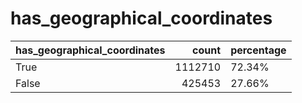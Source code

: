 # has_geographical_coordinates
| has_geographical_coordinates   |   count | percentage   |
|:-------------------------------|--------:|:-------------|
| True                           | 1112710 | 72.34%       |
| False                          |  425453 | 27.66%       |